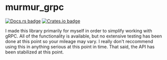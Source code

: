 # murmur_grpc
<a href="https://docs.rs/murmur_grpc"><img src="https://docs.rs/murmur_grpc/badge.svg" alt="Docs.rs badge"></a>
<a href="https://crates.io/crates/murmur_grpc"><img src="https://img.shields.io/crates/v/murmur_grpc" alt="Crates.io badge"></a>

I made this library primarily for myself in order to simplify working with gRPC. All of the functionality is available, 
but no extensive testing has been done at this point so your mileage may vary. I really don't reccommend using this in
anything serious at this point in time. That said, the API has been stabilized at this point.
